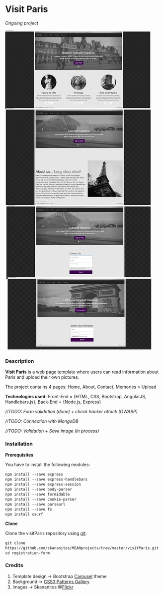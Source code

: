 # Visit Paris

*Ongoing project*


![alt tag](https://github.com/skananitos/MEANprojects/blob/master/visitParis/preview.png)



### Description

**Visit Paris** is a web page template where users can read information about Paris and upload their own pictures. 


The project contains 4 pages: Home, About, Contact, Memories > Upload


**Technologies used:** Front-End = {HTML, CSS, Bootstrap, AngularJS, Handlebars.js}, Back-End = {Node.js, Express}


*//TODO: Form validation (done) + check hacker attack (OWASP)*

*//TODO: Connection with MongoDB*

*//TODO: Validation + Save image (in process)*


### Installation

**Prerequisites**

You have to install the following modules:

```
npm install --save express
npm install --save express-handlebars
npm install --save express-session
npm install --save body-parser
npm install --save formidable
npm install --save cookie-parser
npm install --save parseurl
npm install --save fs
npm install csurf
```


**Clone**

Clone the visitParis repository using [git](http://git-scm.com/):

```
git clone https://github.com/skananitos/MEANprojects/tree/master/visitParis.git
cd registration-form
```


### Credits

1. Template design -> Bootstrap [Carousel](http://getbootstrap.com/examples/carousel/) theme
2. Background -> [CSS3 Patterns Gallery](https://lea.verou.me/css3patterns/#carbon-fibre)
3. Images -> Skananitos @[Flickr](https://www.flickr.com/photos/skananitos/)
